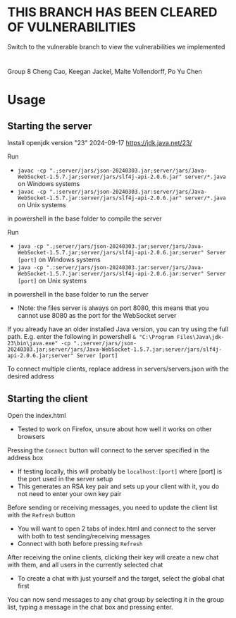 # THIS BRANCH HAS BEEN CLEARED OF VULNERABILITIES
Switch to the vulnerable branch to view the vulnerabilities we implemented
#
#
Group 8
Cheng Cao, Keegan Jackel, Malte Vollendorff, Po Yu Chen
#
#
# Usage

## Starting the server

Install openjdk version "23" 2024-09-17 https://jdk.java.net/23/

Run 
- `javac -cp ".;server/jars/json-20240303.jar;server/jars/Java-WebSocket-1.5.7.jar;server/jars/slf4j-api-2.0.6.jar" server/*.java` on Windows systems
- `javac -cp ".:server/jars/json-20240303.jar:server/jars/Java-WebSocket-1.5.7.jar:server/jars/slf4j-api-2.0.6.jar" server/*.java` on Unix systems

in powershell in the base folder to compile the server


Run 
- `java -cp ".;server/jars/json-20240303.jar;server/jars/Java-WebSocket-1.5.7.jar;server/jars/slf4j-api-2.0.6.jar;server" Server [port]` on Windows systems
- `java -cp ".:server/jars/json-20240303.jar:server/jars/Java-WebSocket-1.5.7.jar:server/jars/slf4j-api-2.0.6.jar:server" Server [port]` on Unix systems

in powershell in the base folder to run the server


- !Note: the files server is always on port 8080, this means that you cannot use 8080 as the port for the WebSocket server


If you already have an older installed Java version, you can try using the full path. E.g. enter the following in powershell `& "C:\Program Files\Java\jdk-23\bin\java.exe" -cp ".;server/jars/json-20240303.jar;server/jars/Java-WebSocket-1.5.7.jar;server/jars/slf4j-api-2.0.6.jar;server" Server [port]`

To connect multiple clients, replace address in servers/servers.json with the desired address

## Starting the client

Open the index.html

- Tested to work on Firefox, unsure about how well it works on other browsers

Pressing the `Connect` button will connect to the server specified in the address box

- If testing locally, this will probably be `localhost:[port]` where [port] is the port used in the server setup
- This generates an RSA key pair and sets up your client with it, you do not need to enter your own key pair

Before sending or receiving messages, you need to update the client list with the `Refresh` button

 - You will want to open 2 tabs of index.html and connect to the server with both to test sending/receiving messages
 - Connect with both before pressing `Refresh`

After receiving the online clients, clicking their key will create a new chat with them, and all users in the currently selected chat

 - To create a chat with just yourself and the target, select the global chat first

You can now send messages to any chat group by selecting it in the group list, typing a message in the chat box and pressing enter.

